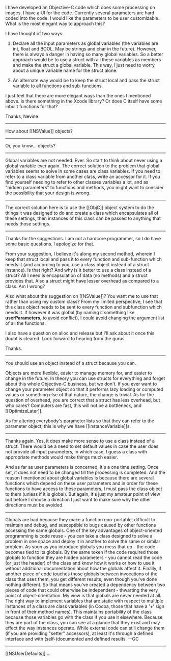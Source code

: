

I have developed an Objective-C code which does some processing on images. I have a UI for the code. Currently several parameters are hard coded into the code. I would like the parameters to be user customizable. What is the most elegant way to approach this?

I have thought of two ways:

1) Declare all the input parameters as global variables (the variables are int, float and BOOL. May be strings and char in the future). However, there is always a danger in having so many global variables. So a better approach would be to use a struct with all these variables as members and make the struct a global variable. This way, I just need to worry about a unique variable name for the struct alone. 

2) An alternate way would be to keep the struct local and pass the struct variable to all functions and sub-functions. 


I just feel that there are more elegant ways than the ones I mentioned above. Is there something in the Xcode library? Or does C itself have some inbuilt functions for that?

Thanks,
Nevine

----

How about [[NSValue]] objects?

----
Or, you know... objects?

----

Global variables are not needed. Ever. So start to think about never using a global variable ever again. The correct solution to the problem that global variables seems to solve in some cases are class variables. If you need to refer to a class variable from another class, write an accessor for it. If you find yourself needing to refer to other classes variables a lot, and as "hidden parameters" to functions and methods, you might want to consider the possibility that your design is wrong.

----
The correct solution here is to use the [[ObjC]] object system to do the things it was designed to do and create a class which encapsulates all of these settings, then instances of this class can be passed to anything that needs those settings.

----

Thanks for the suggestions. I am not a hardcore programmer, so I do have some basic questions. I apologize for that.

From your suggestion, I believe it's along my second method, wherein I keep that struct local and pass it to every function and sub-function which needs it (and according to you, use a class object instead of a struct instance). Is that right? And why is it better to use a class instead of a struct? All I need is encapsulation of data (no methods) and a struct provides that. Also a struct might have lesser overhead as compared to a class. Am I wrong? 

Also what about the suggestion on [[NSValue]]? You want me to use that rather than using my custom class? From my limited perspective, I see that this class object needs to be sent to every function and subfunction which needs it. If however it was global (by naming it something like __userParameters__, to avoid conflict), I could avoid changing the argument list of all the functions. 

I also have a question on alloc and release but I'll ask about it once this doubt is cleared. Look forward to hearing from the gurus.

Thanks.

----
You should use an object instead of a struct because you can.

Objects are more flexible, easier to manage memory for, and easier to change in the future. In theory you can use structs for everything and forget about this whole Objective-C business, but we don't. If you ever want to change your parameter object so that it performs lazy loading or computed values or something else of that nature, the change is trivial. As for the question of overhead, you are correct that a struct has less overhead, but who cares? Computers are fast, this will not be a bottleneck, and [[OptimizeLater]].

As for altering everybody's parameter lists so that they can refer to the parameter object, this is why we have [[InstanceVariable]]<nowiki/>s.

----
Thanks again. Yes, it does make more sense to use a class instead of a struct. There would be a need to set default values in case the user does not provide all input parameters, in which case, I guess a class with appropriate methods would make things much easier.

And as far as user parameters is concerned, it's a one time setting. Once set, it does not need to be changed till the processing is completed. And the reason I mentioned about global variables is because there are several functions which depend on these user parameters and in order for these functions to have access to these parameters, I must pass the class object to them (unless if it is global). But again, it's just my amateur point of view but before I choose a direction I just want to make sure why the other directions must be avoided.


----

Globals are bad because they make a function non-portable, difficult to maintain and debug, and susceptible to bugs caused by other functions accessing the same globals. One of the key advantages of object-oriented programming is code reuse - you can take a class designed to solve a problem in one space and deploy it in another to solve the same or similar problem. As soon as you introduce globals you mess that up - the code becomes tied to its globals. By the same token if the code required those globals to function they are hidden parameters - you cannot read the code (or just the header) of the class and know how it works or how to use it without additional documentation about how the globals affect it. Finally, if another piece of code touches those globals between invocations of the class that uses them, you get different results, even though you've done nothing different. So that means you've created a dependency between two pieces of code that could otherwise be independent - thwarting the very point of object-orientation. My view is that globals are never needed at all. The right way to implement variables that are static with respect to multiple instances of a class are class variables (in Cocoa, those that have a '+' sign in front of their method names). This maintains portability of the class because those variables go with the class if you use it elsewhere. Because they are part of the class, you can see at a glance that they exist and may effect the way instances operate. While external code can still change them (if you are providing "setter" accessors), at least it's through a defined interface and with (self-)documented and defined results. --GC

----
[[NSUserDefaults]]....